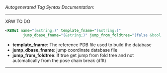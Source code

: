 <!-- THIS IS AN AUTOGENERATED FILE: Don't edit it directly, instead change the schema definition in the code itself. -->

_Autogenerated Tag Syntax Documentation:_

---
XRW TO DO

```xml
<RBOut name="(&string;)" template_fname="(&string;)"
        jump_dbase_fname="(&string;)" jump_from_foldtree="(false &bool;)" />
```

-   **template_fname**: The reference PDB file used to build the database
-   **jump_dbase_fname**: jump coordinate database file
-   **jump_from_foldtree**: If true get jump from fold tree and not automatically from the pose chain break (dflt)

---
